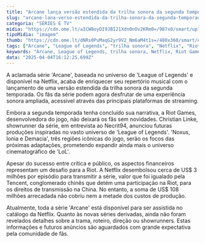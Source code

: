 ```yaml
---
title: "Arcane lança versão estendida da trilha sonora da segunda temporada"
slug: "arcane-lana-verso-estendida-da-trilha-sonora-da-segunda-temporada"
categoria: "SÉRIES E TV"
midia: "https://cdn.ome.lt/aICW8oyDI9JBI21Xdn0nOv2KRm0=/987x0/smart/uploads/conteudo/fotos/OMELETE_CAPA_-_2025-04-04T124253.190.png"
tipoMidia: "imagem"
thumb: "https://cdn.ome.lt/dNRs0PuMaqG2yr9V2_Nm6aM4t1s=/480x360/smart/extras/conteudos/omelete_THUMB_-_2025-04-04T124238.788.png"
tags: ["Arcane", "League of Legends", "trilha sonora", "Netflix", "Riot Games", "streaming", "adaptações", "produção cinematográfica"]
keywords: "Arcane, League of Legends, trilha sonora, Netflix, Riot Games, streaming, adaptações, produção cinematográfica"
data: "2025-04-04T16:12:25.699Z"
---
```


A aclamada série 'Arcane', baseada no universo de 'League of Legends' e disponível na Netflix, acaba de enriquecer seu repertório musical com o lançamento de uma versão estendida da trilha sonora da segunda temporada. Os fãs da série podem agora desfrutar de uma experiência sonora ampliada, acessível através das principais plataformas de streaming. 

Embora a segunda temporada tenha concluído sua narrativa, a Riot Games, desenvolvedora do jogo, não deixará os fãs sem novidades. Christian Linke, showrunner da série, em entrevista ao Necrit94, anunciou futuras produções inspiradas no vasto universo de 'League of Legends'. 'Noxus, Ionia e Demacia', três regiões icônicas do jogo, serão os focos das próximas adaptações, prometendo expandir ainda mais o universo cinematográfico de 'LoL'. 

Apesar do sucesso entre crítica e público, os aspectos financeiros representam um desafio para a Riot. A Netflix desembolsou cerca de US$ 3 milhões por episódio para transmitir a série, valor que foi igualado pela Tencent, conglomerado chinês que detém uma participação na Riot, para os direitos de transmissão na China. No entanto, a soma de US$ 108 milhões arrecadada não cobriu nem a metade dos custos de produção. 

Atualmente, toda a série 'Arcane' está disponível para ser assistida no catálogo da Netflix. Quanto às novas séries derivadas, ainda não foram revelados detalhes sobre a trama, roteiro, direção ou showrunners. Estas informações e futuros anúncios são aguardados com grande expectativa pela comunidade de fãs.
